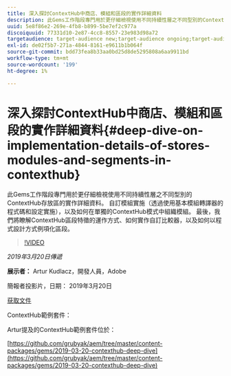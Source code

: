 ```yaml
---
title: 深入探討ContextHub中商店、模組和區段的實作詳細資料
description: 此Gems工作階段專門用於更仔細檢視使用不同持續性層之不同型別的ContextHub存放區的實作詳細資料。 自訂模組實施（透過使用基本模組轉譯器的程式碼和設定實施），以及如何在單獨的ContextHub模式中組織模組。 最後，我們將瞭解ContextHub區段特徵的運作方式、如何實作自訂比較器，以及如何以程式設計方式例項化區段。
uuid: 5e8f86e2-269e-4fb8-b899-5be7ef2c977a
discoiquuid: 77331d10-2e87-4cc8-8557-23e983d98a72
targetaudience: target-audience new;target-audience ongoing;target-audience upgrader
exl-id: de02f5b7-271a-4844-8161-e9611b1b064f
source-git-commit: bdd73fea8b33aa0bd25d8de5295808a6aa9911bd
workflow-type: tm+mt
source-wordcount: '199'
ht-degree: 1%

---
```


# 深入探討ContextHub中商店、模組和區段的實作詳細資料{#deep-dive-on-implementation-details-of-stores-modules-and-segments-in-contexthub}

此Gems工作階段專門用於更仔細檢視使用不同持續性層之不同型別的ContextHub存放區的實作詳細資料。 自訂模組實施（透過使用基本模組轉譯器的程式碼和設定實施），以及如何在單獨的ContextHub模式中組織模組。 最後，我們將瞭解ContextHub區段特徵的運作方式、如何實作自訂比較器，以及如何以程式設計方式例項化區段。

>[!VIDEO](https://video.tv.adobe.com/v/27010/?quality=9)

*2019年3月20日傳遞*

**展示者：** Artur Kudlacz，開發人員，Adobe

簡報者投影片，日期： 2019年3月20日

[获取文件](assets/aem-gems-contexthubdeepdive-03202019.pdf)

ContextHub範例套件：

Artur提及的ContextHub範例套件位於：

[https://github.com/grubyak/aem/tree/master/content-packages/gems/2019-03-20-contexthub-deep-dive](https://github.com/grubyak/aem/tree/master/content-packages/gems/2019-03-20-contexthub-deep-dive)
